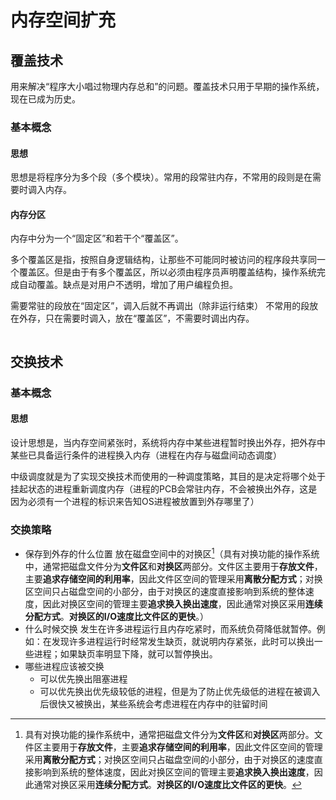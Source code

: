 # 内存空间扩充

## 覆盖技术

用来解决“程序大小唱过物理内存总和”的问题。覆盖技术只用于早期的操作系统，现在已成为历史。

### 基本概念

#### 思想

思想是将程序分为多个段（多个模块）。常用的段常驻内存，不常用的段则是在需要时调入内存。

#### 内存分区

内存中分为一个“固定区”和若干个“覆盖区”。

多个覆盖区是指，按照自身逻辑结构，让那些不可能同时被访问的程序段共享同一个覆盖区。但是由于有多个覆盖区，所以必须由程序员声明覆盖结构，操作系统完成自动覆盖。缺点是对用户不透明，增加了用户编程负担。

需要常驻的段放在“固定区”，调入后就不再调出（除非运行结束）
不常用的段放在外存，只在需要时调入，放在“覆盖区”，不需要时调出内存。

<img :src="$withBase='/img/os-memory-override.png'" class="align-center" />

## 交换技术

### 基本概念

#### 思想

设计思想是，当内存空间紧张时，系统将内存中某些进程暂时换出外存，把外存中某些已具备运行条件的进程换入内存（进程在内存与磁盘间动态调度）

中级调度就是为了实现交换技术而使用的一种调度策略，其目的是决定将哪个处于挂起状态的进程重新调度内存（进程的PCB会常驻内存，不会被换出外存，这是因为必须有一个进程的标识来告知OS进程被放置到外存哪里了）

### 交换策略

- 保存到外存的什么位置
  放在磁盘空间中的对换区[^1]（具有对换功能的操作系统中，通常把磁盘文件分为**文件区**和**对换区**两部分。文件区主要用于**存放文件**，主要**追求存储空间的利用率**，因此文件区空间的管理采用**离散分配方式**；对换区空间只占磁盘空间的小部分，由于对换区的速度直接影响到系统的整体速度，因此对换区空间的管理主要**追求换入换出速度**，因此通常对换区采用**连续分配方式**。**对换区的I/O速度比文件区的更快**。）
- 什么时候交换
  发生在许多进程运行且内存吃紧时，而系统负荷降低就暂停。例如：在发现许多进程运行时经常发生缺页，就说明内存紧张，此时可以换出一些进程；如果缺页率明显下降，就可以暂停换出。
- 哪些进程应该被交换
  - 可以优先换出阻塞进程
  - 可以优先换出优先级较低的进程，但是为了防止优先级低的进程在被调入后很快又被换出，某些系统会考虑进程在内存中的驻留时间



[^1]: 具有对换功能的操作系统中，通常把磁盘文件分为**文件区**和**对换区**两部分。文件区主要用于**存放文件**，主要**追求存储空间的利用率**，因此文件区空间的管理采用**离散分配方式**；对换区空间只占磁盘空间的小部分，由于对换区的速度直接影响到系统的整体速度，因此对换区空间的管理主要**追求换入换出速度**，因此通常对换区采用**连续分配方式**。**对换区的I/O速度比文件区的更快**。